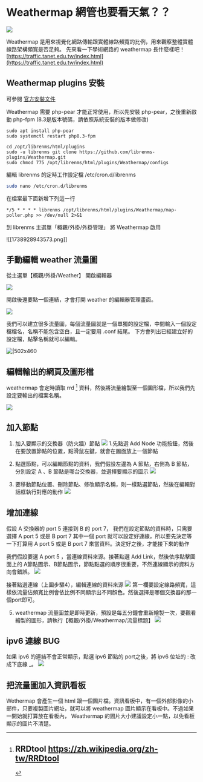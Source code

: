 #  Weathermap 網管也要看天氣？？

![](2024-01-19-08-58-34.png)

Weathermap 是用來視覺化網路傳輸跟實體線路頻寬的比例，用來觀察整體實體線路架構頻寬是否足夠。 先來看一下學術網路的 weathermap 長什麼樣吧！
[https://traffic.tanet.edu.tw/index.html](https://traffic.tanet.edu.tw/index.html)


## Weathermap plugins 安裝 

可參閱 [官方安裝文件](https://docs.librenms.org/Extensions/Weathermap/) 

Weathermap 需要 php-pear  才能正常使用，所以先安裝 php-pear，之後重新啟動 php-fpm (8.3是版本號碼，請依照系統安裝的版本做修改)

```shell
sudo apt install php-pear
sudo systemctl restart php8.3-fpm
```

```
cd /opt/librenms/html/plugins
sudo -u librenms git clone https://github.com/librenms-plugins/Weathermap.git
sudo chmod 775 /opt/librenms/html/plugins/Weathermap/configs
```

編輯 librenms 的定時工作設定檔  /etc/cron.d/librenms 
```bash
sudo nano /etc/cron.d/librenms 
```

在檔案最下面新增下列這一行

```
*/5 * * * * librenms /opt/librenms/html/plugins/Weathermap/map-poller.php >> /dev/null 2>&1
```

到 librenms 主選單「概觀/外掛/外掛管理」 將 Weathermap 啟用

![[1738928943573.png]]



## 手動編輯 weather 流量圖

從主選單【概觀/外掛/Weather】  開啟編輯器

![](2024-01-19-11-38-28.png)

開啟後還要點一個連結，才會打開 weather 的編輯器管理畫面。

![](2024-01-19-11-39-38.png)

我們可以建立很多流量圖，每個流量圖就是一個單獨的設定檔，中間輸入一個設定檔檔名，名稱不能包含空白，且一定要用 .conf 結尾。
下方會列出已經建立好的設定檔，點擊名稱就可以編輯。

![|502x460](2024-01-19-11-48-41.png)

## 編輯輸出的網頁及圖形檔
weathermap 會定時讀取 rrd [^1] 資料，然後將流量繪製至一個圖形檔，所以我們先設定要輸出的檔案名稱。

![](2024-01-19-12-14-06.png)

## 加入節點
1. 加入要顯示的交換器（防火牆）節點
![](2024-01-19-12-25-20.png)
1.先點選 Add Node 功能按鈕，然後在要放置節點的位置，點滑鼠左鍵，就會在圖面放上一個節點

2. 點選節點，可以編輯節點的資料，我們假設左邊為 A 節點，右側為 B 節點，分別設定 A 、B 節點是哪台交換器，並選擇要顯示的圖示
![](2024-01-19-12-36-15.png)
3. 要移動節點位置、刪除節點、修改顯示名稱，則一樣點選節點，然後在編輯對話框執行對應的動作
   ![](2024-01-19-12-40-35.png)

## 增加連線

假設 A 交換器的 port 5 連接到 B 的 port 7， 我們在設定節點的資料時，只需要選擇 A port 5 或是 B port 7 其中一個 port 就可以設定好連線，所以要先決定等一下打算用 A port 5 或是 B port 7 來當資料。決定好之後，才能接下來的動作

我們假設要選 A port 5 ，當連線資料來源。接著點選 Add Link，然後依序點擊圖面上的 A節點圖示、B節點圖示，節點點選的順序很重要，不然連線顯示的資料方向會錯誤。
![](2024-01-19-12-54-37.png)

接著點選連線（上圖步驟4），編輯連線的資料來源
![](2024-01-19-13-32-02.png)
第一欄要設定線路頻寬，這樣依流量佔頻寬比例會依比例不同顯示出不同顏色。然後選擇是哪個交換器的那一個port即可。

5. weathermap 流量圖並是即時更新，預設是每五分鐘會重新繪製一次，要觀看繪製的圖形，請執行【概觀/外掛/Weathermap/流量標題】
   ![](2024-01-19-14-10-06.png)

## ipv6 連線 BUG
 如果 ipv6 的連結不會正常顯示，點選 ipv6 節點的 port之後，將 ipv6 位址的 : 改成下底線 _。
 ![](2024-01-19-16-41-20.png)


## 把流量圖加入資訊看板
Wethermap 會產生一個 html 跟一個圖片檔。資訊看板中，有一個外部影像的小部件，只要複製圖片網址，就可以將 weathermap 圖片顯示在看板中。不過如果一開始就打算放在看板內， Weathermap 的圖片大小建議設定小一點，以免看板顯示的圖片不清楚。






[^1]: # RRDtool https://zh.wikipedia.org/zh-tw/RRDtool

